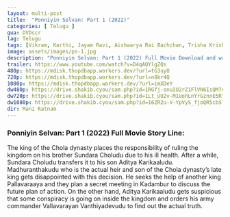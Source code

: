```yaml
---
layout: multi-post
title:  "Ponniyin Selvan: Part 1 (2022)"
categories: [ Telugu ]
qua: DVDscr
lag: Telugu
tags: [Vikram, Karthi, Jayam Ravi, Aishwarya Rai Bachchan, Trisha Krishnan]
image: assets/images/ps-1.jpg
description: "Ponniyin Selvan: Part 1 (2022) Full Movie Download and watch online 720p low file size 500 mb."
trailer: https://www.youtube.com/watch?v=D4qAQYlgZQs
480p: https://mdisk.thopdbapp.workers.dev/?url=tG3uyO
720p: https://mdisk.thopdbapp.workers.dev/?url=n8kr4Q
1080p: https://mdisk.thopdbapp.workers.dev/?url=imXDeY
dw480p: https://drive.shakib.cyou/sam.php?id=1RGfj-onuIO2rZ1FlVN6IsQM7c8TOODEM
dw720p: https://drive.shakib.cyou/sam.php?id=1Lt_UU2v-M1UohLnYrGznnE5RTS_i7Whr
dw1080p: https://drive.shakib.cyou/sam.php?id=16ZR2u-V-YpVyS_fjoQR5cbSlqqdAupGh
dir: Mani Ratnam
---
```


### Ponniyin Selvan: Part 1 (2022) Full Movie Story Line:
The king of the Chola dynasty places the responsibility of ruling the kingdom on his brother Sundara Choludu due to his ill health. After a while, Sundara Choludu transfers it to his son Aditya Karikaaludu. Madhuranthakudu who is the actual heir and son of the Chola dynasty’s late king gets disappointed with this decision. He seeks the help of another king Pallavaraaya and they plan a secret meeting in Kadambur to discuss the future plan of action. On the other hand, Aditya Karikaaludu gets suspicious that some conspiracy is going on inside the kingdom and orders his army commander Vallavarayan Vanthiyadevudu to find out the actual truth.







